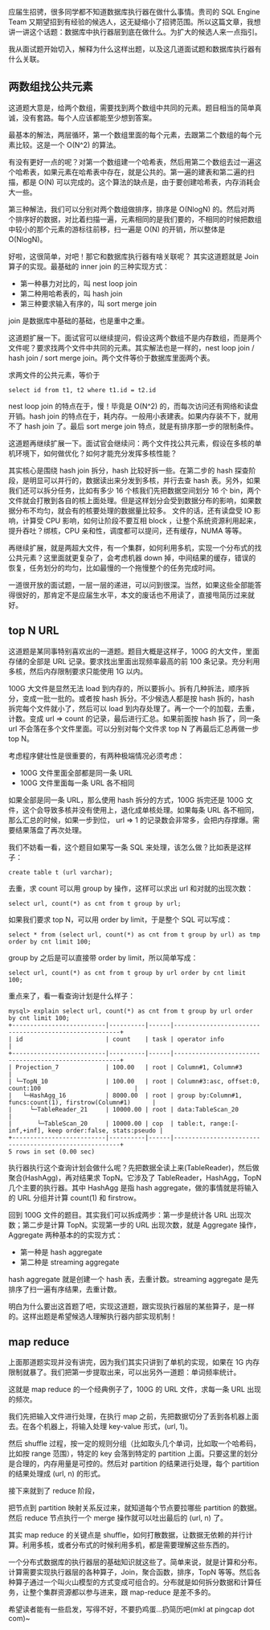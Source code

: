 应届生招骋，很多同学都不知道数据库执行器在做什么事情。贵司的 SQL Engine Team 又期望招到有经验的候选人，这无疑缩小了招骋范围。所以这篇文章，我想讲一讲这个话题：数据库中执行器层到底在做什么。为扩大的候选人来一点指引。

我从面试题开始切入，解释为什么这样出题，以及这几道面试题和数据库执行器有什么关联。

## 两数组找公共元素

这道题大意是，给两个数组，需要找到两个数组中共同的元素。题目相当的简单真诚，没有套路。每个人应该都能至少想到答案。

最基本的解法，两层循环，第一个数组里面的每个元素，去跟第二个数组的每个元素比较。这是一个 O(N^2) 的算法。

有没有更好一点的呢？对第一个数组建一个哈希表，然后用第二个数组去过一遍这个哈希表，如果元素在哈希表中存在，就是公共的。第一遍的建表和第二遍的扫描，都是 O(N) 可以完成的。这个算法的缺点是，由于要创建哈希表，内存消耗会大一些。

第三种解法，我们可以分别对两个数组做排序，排序是 O(NlogN) 的。然后对两个排序好的数据，对比着扫描一遍，元素相同的是我们要的，不相同的时候把数组中较小的那个元素的游标往前移，扫一遍是 O(N) 的开销，所以整体是 O(NlogN)。

好啦，这很简单，对吧！那它和数据库执行器有啥关联呢？ 其实这道题就是 Join 算子的实现。最基础的 inner join 的三种实现方式：

* 第一种暴力对比的，叫 nest loop join
* 第二种用哈希表的，叫 hash join
* 第三种要求输入有序的，叫 sort merge join

join 是数据库中基础的基础，也是重中之重。

这道题扩展一下。面试官可以继续提问，假设这两个数组不是内存数组，而是两个文件呢？要求找两个文件中共同的元素。其实解法也是一样的，nest loop join / hash join / sort merge join。两个文件等价于数据库里面两个表。

求两文件的公共元素，等价于

```
select id from t1, t2 where t1.id = t2.id
```

nest loop join 的特点在于，慢！毕竟是 O(N^2) 的，而每次访问还有网络和读盘开销。hash join 的特点在于，耗内存。一般用小表建表。如果内存装不下，就用不了 hash join 了。最后 sort merge join 特点，就是有排序那一步的限制条件。

这道题再继续扩展一下。面试官会继续问：两个文件找公共元素，假设在多核的单机环境下，如何做优化？如何才能充分发挥多核性能？

其实核心是围绕 hash join 拆分，hash 比较好拆一些。在第二步的 hash 探查阶段，是明显可以并行的，数据读出来分发到多核，并行去查 hash 表。另外，如果我们还可以拆分任务，比如有多少 16 个核我们先把数据空间划分 16 个 bin，两个文件就会打散到各自的核上面处理。但是这样划分会受到数据分布的影响，如果数据分布不均匀，就会有的核要处理的数据量比较多。
文件的话，还有读盘受 IO 影响，计算受 CPU 影响，如何让阶段不要互相 block ，让整个系统资源利用起来，提升吞吐？绑核，CPU 亲和性，调度都可以提问，还有缓存，NUMA 等等。

再继续扩展，就是两超大文件，有一个集群，如何利用多机，实现一个分布式的找公共元素？这里面就更复杂了，会考虑机器 down 掉，中间结果的缓存，错误的恢复，任务划分的均匀，比如最慢的一个拖慢整个的任务完成时间。

一道很开放的面试题，一层一层的递进，可以问到很深。当然，如果这些全部能答得很好的，那肯定不是应届生水平，本文的废话也不用读了，直接甩简历过来就好。

## top N URL

这道题是某同事特别喜欢出的一道题。题目大概是这样子，100G 的大文件，里面存储的全部是 URL 记录。要求找出里面出现频率最高的前 100 条记录。充分利用多核，然后内存限制要求只能使用 1G 以内。

100G 大文件是显然无法 load 到内存的，所以要拆小。拆有几种拆法，顺序拆分，变成一批一批的。或者按 hash 拆分。不少候选人都是按 hash 拆的，hash 拆完每个文件就小了，然后可以 load 到内存处理了。再一个一个的加载，去重，计数。变成 url => count 的记录，最后进行汇总。如果前面按 hash 拆了，同一条 url 不会落在多个文件里面。可以分别对每个文件求 top N 了再最后汇总再做一步 top N。 

考虑程序健壮性是很重要的，有两种极端情况必须考虑：

* 100G 文件里面全部都是同一条 URL
* 100G 文件里面每一条 URL 各不相同

如果全部是同一条 URL，那么使用 hash 拆分的方式，100G 拆完还是 100G 文件，这个会导致多核并没有使用上，退化成单核处理。如果每条 URL 各不相同，那么汇总的时候，如果一步到位， url => 1 的记录数会非常多，会把内存撑爆。需要结果落盘了再次处理。

我们不妨看一看，这个题目如果写一条 SQL 来处理，该怎么做？比如表是这样子：

```
create table t (url varchar);
```

去重，求 count 可以用 group by 操作，这样可以求出 url 和对就的出现次数：

```
select url, count(*) as cnt from t group by url;
```

如果我们要求 top N，可以用 order by limit，于是整个 SQL 可以写成：

```
select * from (select url, count(*) as cnt from t group by url) as tmp order by cnt limit 100;
```

group by 之后是可以直接带 order by limit，所以简单写成：

```
select url, count(*) as cnt from t group by url order by cnt limit 100;
```

重点来了，看一看查询计划是什么样子：

```
mysql> explain select url, count(*) as cnt from t group by url order by cnt limit 100;
+--------------------------|----------|------|-------------------------------------------------------+
| id                       | count    | task | operator info                                              |
+--------------------------|----------|------|-------------------------------------------------------+
| Projection_7             | 100.00   | root | Column#1, Column#3                                         |
| └─TopN_10                | 100.00   | root | Column#3:asc, offset:0, count:100                          |
|   └─HashAgg_16           | 8000.00  | root | group by:Column#1, funcs:count(1), firstrow(Column#1)      |
|     └─TableReader_21     | 10000.00 | root | data:TableScan_20                                          |
|       └─TableScan_20     | 10000.00 | cop  | table:t, range:[-inf,+inf], keep order:false, stats:pseudo |
+--------------------------|----------|------|-------------------------------------------------------+
5 rows in set (0.00 sec)
```

执行器执行这个查询计划会做什么呢？先把数据全读上来(TableReader)，然后做聚合(HashAgg)，再对结果求 TopN。它涉及了 TableReader，HashAgg，TopN 几个主要的执行器。其中 HashAgg 是指 hash aggregate，做的事情就是将输入的 URL 分组并计算 count(1) 和 firstrow。

回到 100G 文件的题目。其实我们可以拆成两步：第一步是统计各 URL 出现次数；第二步是计算 TopN。实现第一步的 URL 出现次数，就是 Aggregate 操作，Aggregate 两种基本的的实现方式：

* 第一种是 hash aggregate
* 第二种是 streaming aggregate 

hash aggregate 就是创建一个 hash 表，去重计数。streaming aggregate 是先排序了扫一遍有序结果，去重计数。

明白为什么要出这首题了吧，实现这道题，跟实现执行器层的某些算子，是一样的。这样出题是希望候选人理解执行器内部实现机制！

## map reduce

上面那道题实现并没有讲完，因为我们其实只讲到了单机的实现，如果在 1G 内存限制就暴了。我们把第一步提取出来，可以出另外一道题：单词频率统计。

这就是 map reduce 的一个经典例子了，100G 的 URL 文件，求每一条 URL 出现的频次。

我们先把输入文件进行处理，在执行 map 之前，先把数据切分了丢到各机器上面去。在各个机器上，将输入处理 key-value 形式，(url, 1)。

然后 shuffle 过程，按一定的规则分组（比如取头几个单词，比如取一个哈希码，比如按 range 范围），特定的 key 会落到特定的 partition 上面。只要这里的划分是合理的，内存用量是可控的。然后对 partition 的结果进行处理，每个 partition 的结果处理成 (url, n) 的形式。

接下来就到了 reduce 阶段，

把节点到 partition 映射关系反过来，就知道每个节点要拉哪些 partition 的数据。然后 reduce 节点执行一个 merge 操作就可以吐出最后的 (url, n) 了。

其实 map reduce 的关键点是 shuffle，如何打散数据，让数据无依赖的并行计算。利用多核，或者分布式的时候利用多机，都是需要理解这些东西的。

一个分布式数据库的执行器层的基础知识就这些了。简单来说，就是计算和分布。计算需要实现执行器层的各种算子，Join，聚合函数，排序，TopN 等等。然后各种算子通过一个叫火山模型的方式变成可组合的。分布就是如何拆分数据和计算任务，让整个集群资源都以参与进来，跟 map-reduce 是差不多的。

希望读者能有一些启发，写得不好，不要扔鸡蛋...扔简历吧(mkl at pingcap dot com)~ 
